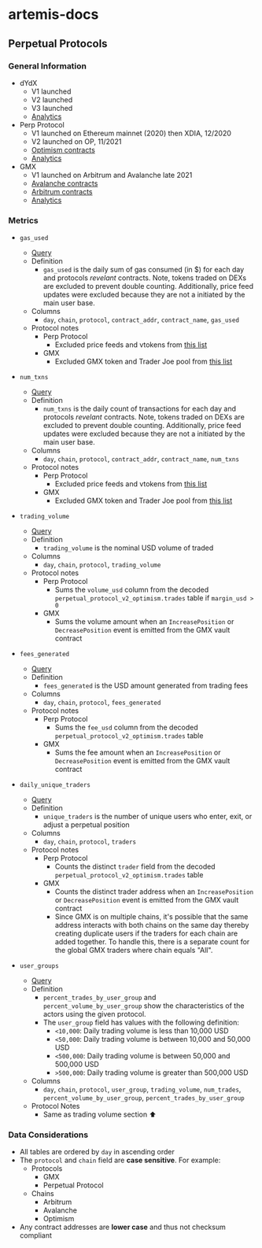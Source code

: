# artemis-docs

## Perpetual Protocols
  
### General Information

* dYdX
  * V1 launched 
  * V2 launched
  * V3 launched
  * [Analytics](https://dydx.metabaseapp.com/public/dashboard/5fa0ea31-27f7-4cd2-8bb0-bc24473ccaa3)
* Perp Protocol
  * V1 launched on Ethereum mainnet (2020) then XDIA, 12/2020
  * V2 launched on OP, 11/2021
  * [Optimism contracts](https://metadata.perp.exchange/v2/optimism.json)
  * [Analytics](https://dune.com/momir/Perpetual-Protocol-v2)
* GMX
  * V1 launched on Arbitrum and Avalanche late 2021
  * [Avalanche contracts](https://gmxio.gitbook.io/gmx/contracts#avalanche)
  * [Arbitrum contracts](https://gmxio.gitbook.io/gmx/contracts#arbitrum)
  * [Analytics](https://stats.gmx.io/#/)

### Metrics

* `gas_used`
  * [Query](https://dune.com/queries/1708025)
  * Definition
    * `gas_used` is the daily sum of gas consumed (in $) for each day and protocols _revelant_ contracts. Note, tokens traded on DEXs are excluded to prevent double counting. Additionally, price feed updates were excluded because they are not a initiated by the main user base.
  * Columns
    * `day`, `chain`, `protocol`, `contract_addr`, `contract_name`, `gas_used` 
  * Protocol notes
    * Perp Protocol
      * Excluded price feeds and vtokens from [this list](https://metadata.perp.exchange/v2/optimism.json)
    * GMX
      * Excluded GMX token and Trader Joe pool from [this list](https://gmxio.gitbook.io/gmx/contracts#avalanche)
* `num_txns`
  * [Query](https://dune.com/queries/1708028)
  * Definition
    * `num_txns` is the daily count of transactions for each day and protocols _revelant_ contracts. Note, tokens traded on DEXs are excluded to prevent double counting. Additionally, price feed updates were excluded because they are not a initiated by the main user base.
  * Columns
    * `day`, `chain`, `protocol`, `contract_addr`, `contract_name`, `num_txns` 
  * Protocol notes
    * Perp Protocol
      * Excluded price feeds and vtokens from [this list](https://metadata.perp.exchange/v2/optimism.json)
    * GMX
      * Excluded GMX token and Trader Joe pool from [this list](https://gmxio.gitbook.io/gmx/contracts#avalanche)
* `trading_volume`
  * [Query](https://dune.com/queries/1668657)
  * Definition
    * `trading_volume` is the nominal USD volume of traded
  * Columns
    * `day`, `chain`, `protocol`, `trading_volume`
  * Protocol notes
    * Perp Protocol
      * Sums the `volume_usd` column from the decoded `perpetual_protocol_v2_optimism.trades` table if `margin_usd > 0`
    * GMX
      * Sums the volume amount when an `IncreasePosition` or `DecreasePosition` event is emitted from the GMX vault contract    
* `fees_generated`
  * [Query](https://dune.com/queries/1668739)
  * Definition
    * `fees_generated` is the USD amount generated from trading fees
  * Columns
    * `day`, `chain`, `protocol`, `fees_generated`
  * Protocol notes
    * Perp Protocol
      * Sums the `fee_usd` column from the decoded `perpetual_protocol_v2_optimism.trades` table
    * GMX
      * Sums the fee amount when an `IncreasePosition` or `DecreasePosition` event is emitted from the GMX vault contract   
* `daily_unique_traders`
  * [Query](https://dune.com/queries/1668423)
  * Definition
    * `unique_traders` is the number of unique users who enter, exit, or adjust a perpetual position
  * Columns
    * `day`, `chain`, `protocol`, `traders`
  * Protocol notes
    * Perp Protocol
      * Counts the distinct `trader` field from the decoded `perpetual_protocol_v2_optimism.trades` table
    * GMX
      * Counts the distinct trader address when an `IncreasePosition` or `DecreasePosition` event is emitted from the GMX vault contract
      * Since GMX is on multiple chains, it's possible that the same address interacts with both chains on the same day thereby creating duplicate users if the traders for each chain are added together. To handle this, there is a separate count for the global GMX traders where chain equals "All".
      
* `user_groups`
  * [Query](https://dune.com/queries/2007071)
  * Definition
    * `percent_trades_by_user_group` and `percent_volume_by_user_group` show the characteristics of the actors using the given protocol. 
    * The `user_group` field has values with the following definition:
      * `<10,000`: Daily trading volume is less than 10,000 USD
      * `<50,000`: Daily trading volume is between 10,000 and 50,000 USD
      * `<500,000`: Daily trading volume is between 50,000 and 500,000 USD
      * `>500,000`: Daily trading volume is greater than 500,000 USD
  * Columns
    * `day`, `chain`, `protocol`, `user_group`, `trading_volume`, `num_trades`, `percent_volume_by_user_group`, `percent_trades_by_user_group`
  * Protocol Notes
    * Same as trading volume section ⬆️

### Data Considerations

* All tables are ordered by `day` in ascending order
* The `protocol` and `chain` field are **case sensitive**. For example:
  * Protocols
    * GMX
    * Perpetual Protocol
  * Chains
    * Arbitrum
    * Avalanche
    * Optimism
* Any contract addresses are **lower case** and thus not checksum compliant




